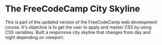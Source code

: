 # The FreeCodeCamp City Skyline
This is part of the updated version of the FreeCodeCamp web development course.
It's objective is to get the user to apply and master CSS by using CSS variables.
Built a responsive city skyline that changes from day and night depending on viewport.
